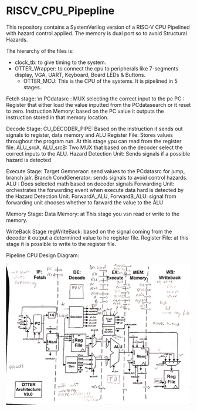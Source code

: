 # RISCV_CPU_Pipepline

This repository contains a SystemVerilog version of a RISC-V CPU Pipelined with hazard control applied.
The memory is dual port so to avoid Structural Hazards.

The hierarchy of the files is:

* clock_tb: to give timing to the system.
 * OTTER_Wrapper: to connect the cpu to peripherals like 7-segments display, VGA, UART, Keyboard, Board LEDs & Buttons.
   * OTTER_MCU: This is the CPU of the systems. It is pipelined in 5 stages. 

Fetch stage:
 \n PCdatasrc      : MUX selecting the correct input to the pc
 PC             : Register that either load the value inputted from the PCdatasearch or it reset to zero.
 Instruction Memory: based on the PC value it outputs the instruction stored in that memory location.

Decode Stage:
          CU_DECODER_PIPE: Based on the instruction it sends out signals to register, data memory and ALU
          Register File: Stores values throughout the program run. 
                          At this stage ypu can read from the register file.
          ALU_srcA, ALU_srcB: Two MUX that based on the decoder select the correct inputs to the ALU.
          Hazard Detection Unit: Sends signals if a possible hazard is detected 

Execute Stage:
          Target Gemneraor: send values to the PCdatasrc for jump, branch jalr.
          Branch CondGenerator: sends signals to avoid control hazards.
          ALU            : Does selected math based on decoder signals
          Forwarding Unit: orchestrates the forwarding event when execute data hard is detected by the Hazard Detection Unit.
          ForwardA_ALU, ForwardB_ALU: signal from forwarding unit chooses whether to farward the value to the ALU

Memory Stage:
          Data Memory: at This stage you vsn read or write to the memory.

WriteBack Stage
          regWriteBack: based on the signal coming from the decoder it output a determined value to he register file.
          Register File: at this stage it is possible to write to the register file.
       
       
Pipeline CPU Design Diagram: 

![alt text](https://github.com/FilippoCheein/RISCV_CPU_Pipepline/blob/main/Pipeline_Diagram.png?raw=true)

